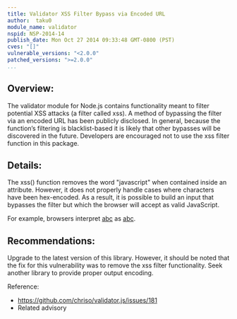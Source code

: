 ```yaml
---
title: Validator XSS Filter Bypass via Encoded URL
author:  taku0
module_name: validator
nspid: NSP-2014-14
publish_date: Mon Oct 27 2014 09:33:48 GMT-0800 (PST) 
cves: "[]"
vulnerable_versions: "<2.0.0"
patched_versions: ">=2.0.0"
...
```


## Overview:
The validator module for Node.js contains functionality meant to filter potential XSS attacks (a filter called xss). A method of
bypassing the filter via an encoded URL has been publicly disclosed. In general, because the function’s filtering is blacklist-based it is likely that other bypasses will be discovered in the future. Developers are encouraged not to use the xss filter function in this package.

## Details:
The xss() function removes the word "javascript" when contained inside an attribute. However, it does not properly handle cases where
characters have been hex-encoded. As a result, it is possible to build an input that bypasses the filter but which the browser will accept as valid JavaScript.

For example, browsers interpret <a href="jav&#x61;script:...">abc</a> as <a href="javascript:...">abc</a>.

## Recommendations:
Upgrade to the latest version of this library. However, it should be noted that the fix for this vulnerability was to remove the xss filter functionality. Seek another library to provide proper output encoding.

Reference:
- https://github.com/chriso/validator.js/issues/181
- Related advisory 

